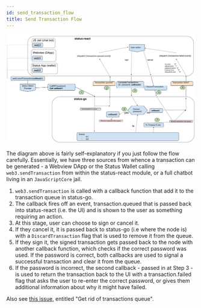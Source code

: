 ```yaml
---
id: send_transaction_flow
title: Send Transaction Flow
---
```


![Send Transaction Flow](/docs/assets/SendTransaction_flow_new.png)

The diagram above is fairly self-explanatory if you just follow the flow carefully. Essentially, we have three sources from whence a transaction can be generated - a Webview DApp or the Status Wallet calling `web3.sendTransaction` from within the status-react module, or a full chatbot living in an `JavaScriptCore` jail.

1. `web3.sendTransaction` is called with a callback function that add it to the transaction queue in status-go.
2. The callback fires off an event, transaction.queued that is passed back into status-react (i.e. the UI) and is shown to the user as something requiring an action.
3. At this stage, user can choose to sign or cancel it.
4. If they cancel it, it is passed back to status-go (i.e where the node is) with a `DiscardTransaction` flag that is used to remove it from the queue.
5. If they sign it, the signed transaction gets passed back to the node with another callback function, which checks if the correct password was used. If the password is correct, both callbacks are used to signal a successful transaction and clear it from the queue.
6. If the password is incorrect, the second callback - passed in at Step 3 - is used to return the transaction back to the UI with a transaction.failed flag that asks the user to re-enter the correct password, or gives them additional information about why it might have failed.

Also see [this issue](https://github.com/status-im/status-go/issues/1027), entitled "Get rid of transactions queue". 

